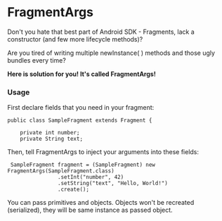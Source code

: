 # FragmentArgs

Don't you hate that best part of Android SDK - Fragments, lack a constructor (and few more lifecycle methods)?

Are you tired of writing multiple newInstance( ) methods and those ugly bundles every time?

**Here is solution for you! It's called FragmentArgs!**

### Usage

First declare fields that you need in your fragment:
```
public class SampleFragment extends Fragment {

    private int number;
    private String text;
```

Then, tell FragmentArgs to inject your arguments into these fields:
```
 SampleFragment fragment = (SampleFragment) new FragmentArgs(SampleFragment.class)
                .setInt("number", 42)
                .setString("text", "Hello, World!")
                .create();
```

You can pass primitives and objects. Objects won't be recreated (serialized), they will be same instance as passed object.
